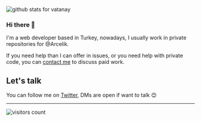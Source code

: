 <img  src="https://github-readme-stats.vercel.app/api?username=vatanay&show_icons=true&icon_color=0366d6&bg_color=ffffff&hide_title=true" alt="github stats for vatanay">

### Hi there 👋


I'm a web developer based in Turkey, nowadays, I usually work in private repositories for @Arcelik.

If you need help than I can offer in issues, or you need help with private code, you can [contact me](mailto:hi@vatanay.com) to discuss paid work.


## Let's talk

You can follow me on [Twitter](https://twitter.com/vatanay), DMs are open if want to talk 😊

---

<!-- https://github.com/Vatanay/Vatanay -->
![visitors count](https://visitors-by-url-pls-dont-use-this-in-your-repo.vercel.app/vatanay-github-readme)
